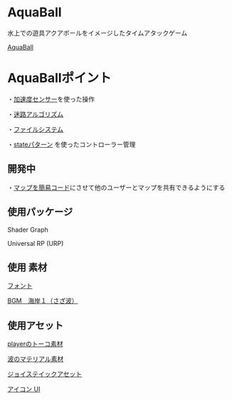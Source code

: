 # AquaBall

水上での遊具アクアボールをイメージしたタイムアタックゲーム

[AquaBall](https://github.com/nittayoshihiro/AquaBall)

# AquaBallポイント

・[加速度センサー](https://github.com/nittayoshihiro/AquaBall/blob/master/Assets/Script/GravityController.cs)を使った操作

・[迷路アルゴリズム](https://github.com/nittayoshihiro/AquaBall/blob/master/Assets/Script/DrillingMethod.cs)

・[ファイルシステム](https://github.com/nittayoshihiro/AquaBall/blob/master/Assets/Script/FileController.cs)

・[stateパターン](https://github.com/nittayoshihiro/AquaBall/blob/master/Assets/Script/GravityControllerBaseState.cs) を使ったコントローラー管理

## 開発中

・[マップを簡易コード](https://github.com/nittayoshihiro/AquaBall/blob/develop/Assets/Script/MazeMapping.cs)にさせて他のユーザーとマップを共有できるようにする
## 使用パッケージ

Shader Graph

Universal RP (URP)

## 使用 素材

[フォント](https://befonts.com/oligopoly-typeface.html)

[BGM　海岸１（さざ波）](https://soundeffect-lab.info/sound/environment/)

## 使用アセット

[playerのトーコ素材](https://unity-chan.com/download/releaseNote.php?id=SD_Toko)

[波のマテリアル素材](https://assetstore.unity.com/packages/2d/textures-materials/floors/five-seamless-tileable-ground-textures-57060)

[ジョイステイックアセット](https://assetstore.unity.com/packages/tools/input-management/joystick-pack-107631)

[アイコン UI](https://assetstore.unity.com/packages/2d/gui/icons/icons-ui-95116?locale=ja-JP)
